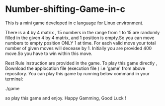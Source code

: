 # Number-shifting-Game-in-c

This is a mini game developed in c language for Linux environment.

There is a 4 by 4 matrix , 15 numbers in the range from 1 to 15 are randomly filled in the given 4 by 4 matrix, and 1 position is empty.So you can move numbers to empty position ONLY 1 at time. For each valid move your total number of given moves will decease by 1. Initially you are provided 400 move.So you have to win within this move.

Rest Rule instruction are provided in the game. To play this game directly , Download the applocation file (execution file ) i.e 'game' from above repository. You can play this game by running below command in your terminal:

./game

so play this game and enjoy. Happy Gamming, Good Luck !
